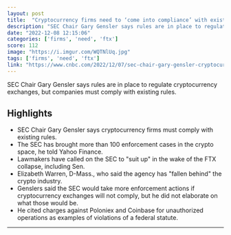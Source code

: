 ```yaml
---
layout: post
title:  "Cryptocurrency firms need to ‘come into compliance’ with existing rules, SEC Chair Gary Gensler says"
description: "SEC Chair Gary Gensler says rules are in place to regulate cryptocurrency exchanges, but companies must comply with existing rules."
date: "2022-12-08 12:15:06"
categories: ['firms', 'need', 'ftx']
score: 112
image: "https://i.imgur.com/WQTNlUq.jpg"
tags: ['firms', 'need', 'ftx']
link: "https://www.cnbc.com/2022/12/07/sec-chair-gary-gensler-cryptocurrency-firms-need-to-come-into-compliance-.html?utm_term=Autofeed&amp;utm_medium=Social&amp;utm_content=Intl&amp;utm_source=Twitter#Echobox=1670439520"
---
```


SEC Chair Gary Gensler says rules are in place to regulate cryptocurrency exchanges, but companies must comply with existing rules.

## Highlights

- SEC Chair Gary Gensler says cryptocurrency firms must comply with existing rules.
- The SEC has brought more than 100 enforcement cases in the crypto space, he told Yahoo Finance.
- Lawmakers have called on the SEC to "suit up" in the wake of the FTX collapse, including Sen.
- Elizabeth Warren, D-Mass., who said the agency has "fallen behind" the crypto industry.
- Genslers said the SEC would take more enforcement actions if cryptocurrency exchanges will not comply, but he did not elaborate on what those would be.
- He cited charges against Poloniex and Coinbase for unauthorized operations as examples of violations of a federal statute.

---
